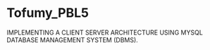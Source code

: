 # Tofumy_PBL5


IMPLEMENTING A CLIENT SERVER ARCHITECTURE USING MYSQL DATABASE MANAGEMENT SYSTEM (DBMS).
